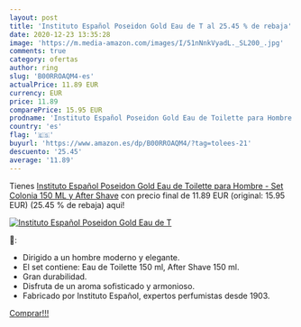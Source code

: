 ```yaml
---
layout: post
title: 'Instituto Español Poseidon Gold Eau de T al 25.45 % de rebaja'
date: 2020-12-23 13:35:28
image: 'https://m.media-amazon.com/images/I/51nNnkVyadL._SL200_.jpg'
comments: true
category: ofertas
author: ring
slug: 'B00RROAQM4-es'
actualPrice: 11.89 EUR
currency: EUR
price: 11.89
comparePrice: 15.95 EUR
prodname: 'Instituto Español Poseidon Gold Eau de Toilette para Hombre - Set Colonia 150 ML y After Shave'
country: 'es'
flag: '🇪🇸'
buyurl: 'https://www.amazon.es/dp/B00RROAQM4/?tag=tolees-21'
descuento: '25.45'
average: '11.89'
---
```


Tienes [Instituto Español Poseidon Gold Eau de Toilette para Hombre - Set Colonia 150 ML y After Shave](https://www.amazon.es/dp/B00RROAQM4/?tag=tolees-21) con precio final de  11.89 EUR (original: 15.95 EUR) (25.45 %  de rebaja) aqui!

[![Instituto Español Poseidon Gold Eau de T](https://m.media-amazon.com/images/I/51nNnkVyadL._SL200_.jpg)](https://www.amazon.es/dp/B00RROAQM4/?tag=tolees-21)

🔎:

- Dirigido a un hombre moderno y elegante.
- El set contiene: Eau de Toilette 150 ml, After Shave 150 ml.
- Gran durabilidad.
- Disfruta de un aroma sofisticado y armonioso.
- Fabricado por Instituto Español, expertos perfumistas desde 1903.

[Comprar!!!](https://www.amazon.es/dp/B00RROAQM4/?tag=tolees-21)
